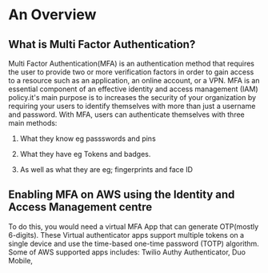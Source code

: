 # An Overview
## What is Multi Factor Authentication?
Multi Factor Authentication(MFA) is an authentication method that requires the user to provide two or more verification factors in order to gain access to a resource such as an application, an online account, or a VPN. MFA is an essential component of an effective identity and access management (IAM) policy.it's main purpose is to increases the security of your organization by requiring your users to identify themselves with more than just a username and password. With MFA, users can authenticate themselves with three main methods:

1. What they know eg passswords and pins

2. What they have eg Tokens and badges.

3. As well as what they are eg; fingerprints and face ID

## Enabling MFA on AWS using the Identity and Access Management centre

To do this, you would need a virtual MFA App that can generate OTP(mostly 6-digits). These Virtual authenticator apps support multiple tokens on a single device and use the time-based one-time password (TOTP) algorithm. Some of AWS supported apps includes: Twilio Authy Authenticator, Duo Mobile,
